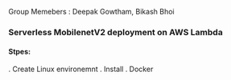 Group Memebers : Deepak Gowtham, Bikash Bhoi

### Serverless MobilenetV2 deployment on AWS Lambda

#### Stpes:
. Create Linux environemnt
. Install 
. Docker
